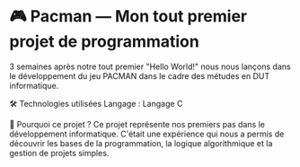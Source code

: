 # 🎮 Pacman — Mon tout premier projet de programmation
3 semaines après notre tout premier "Hello World!" nous nous lançons dans le développement du jeu PACMAN dans le cadre des métudes en DUT informatique.

🛠️ Technologies utilisées
Langage : Langage C

🌟 Pourquoi ce projet ?
Ce projet représente nos premiers pas dans le développement informatique. C'était une expérience qui nous a permis de découvrir les bases de la programmation, la logique algorithmique et la gestion de projets simples.

